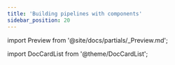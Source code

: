 ```yaml
---
title: 'Building pipelines with components'
sidebar_position: 20
---
```


import Preview from '@site/docs/partials/\_Preview.md';

<Preview />

import DocCardList from '@theme/DocCardList';

<DocCardList />
